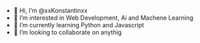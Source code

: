 - 👋 Hi, I’m @xxKonstantinxx
- 👀 I’m interested in Web Development, Ai and Machene Learning
- 🌱 I’m currently learning Python and Javascript
- 💞️ I’m looking to collaborate on anythig

<!---
xxKonstantinxx/xxKonstantinxx is a ✨ special ✨ repository because its `README.md` (this file) appears on your GitHub profile.
You can click the Preview link to take a look at your changes.
--->

